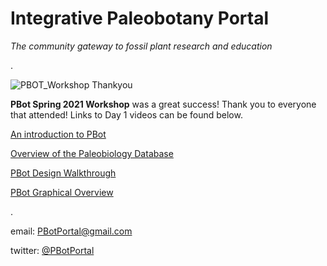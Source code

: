 # Integrative Paleobotany Portal
 
*The community gateway to fossil plant research and education*



.


![PBOT_Workshop Thankyou](https://user-images.githubusercontent.com/74028701/116114550-13500200-a67f-11eb-8562-ecc43b921034.jpg)


**PBot Spring 2021 Workshop** was a great success! Thank you to everyone that attended! Links to Day 1 videos can be found below.

[An introduction to PBot](https://youtu.be/DnuMtNr2HTQ)

[Overview of the Paleobiology Database](https://youtu.be/HZjMLou7i3Y)

[PBot Design Walkthrough](https://youtu.be/zAmICcKrAbY)

[PBot Graphical Overview](https://youtu.be/RKRWziA5nTY)










.



email: PBotPortal@gmail.com 

twitter: [@PBotPortal](https://twitter.com/PbotPortal)

